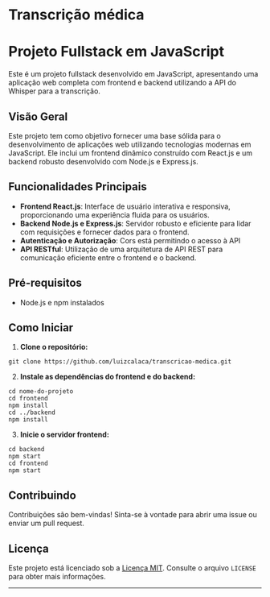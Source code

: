 # Transcrição médica

# Projeto Fullstack em JavaScript

Este é um projeto fullstack desenvolvido em JavaScript, apresentando uma aplicação web completa com frontend e backend utilizando a API do Whisper para a transcrição.

## Visão Geral

Este projeto tem como objetivo fornecer uma base sólida para o desenvolvimento de aplicações web utilizando tecnologias modernas em JavaScript. Ele inclui um frontend dinâmico construído com React.js e um backend robusto desenvolvido com Node.js e Express.js.

## Funcionalidades Principais

- **Frontend React.js**: Interface de usuário interativa e responsiva, proporcionando uma experiência fluida para os usuários.
- **Backend Node.js e Express.js**: Servidor robusto e eficiente para lidar com requisições e fornecer dados para o frontend.
- **Autenticação e Autorização**: Cors está permitindo o acesso à API
- **API RESTful**: Utilização de uma arquitetura de API REST para comunicação eficiente entre o frontend e o backend.

## Pré-requisitos

- Node.js e npm instalados

## Como Iniciar

1. **Clone o repositório:**

```
git clone https://github.com/luizcalaca/transcricao-medica.git
```

2. **Instale as dependências do frontend e do backend:**

```
cd nome-do-projeto
cd frontend
npm install
cd ../backend
npm install
```

3. **Inicie o servidor frontend:**

```
cd backend
npm start
cd frontend
npm start
```

## Contribuindo

Contribuições são bem-vindas! Sinta-se à vontade para abrir uma issue ou enviar um pull request.

## Licença

Este projeto está licenciado sob a [Licença MIT](https://opensource.org/licenses/MIT). Consulte o arquivo `LICENSE` para obter mais informações.

---
